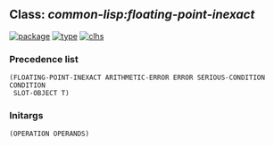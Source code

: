 ## Class: ***common-lisp:floating-point-inexact***
[![package](https://img.shields.io/badge/Package-COMMON--LISP-5f9ea0.svg?style=social&colorA=999999)](../) [![type](https://img.shields.io/badge/Type-Class-5f9ea0.svg?style=social&colorA=999999)](../#class) [![clhs](https://img.shields.io/badge/CLHS-FLOATING--POINT--INEXACT-5f9ea0.svg?style=social&colorA=999999)](http://www.lispworks.com/documentation/HyperSpec/Body/e_floa_1.htm) 
### Precedence list
```
(FLOATING-POINT-INEXACT ARITHMETIC-ERROR ERROR SERIOUS-CONDITION CONDITION
 SLOT-OBJECT T)
```
### Initargs
```
(OPERATION OPERANDS)
```
